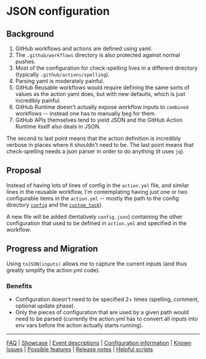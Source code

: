 # JSON configuration

## Background

1. GitHub workflows and actions are defined using yaml.
2. The `.github/workflows` directory is also protected against normal pushes.
3. Most of the configuration for check-spelling lives in a different directory (typically `.github/actions/spelling`).
4. Parsing yaml is moderately painful.
5. GitHub Reusable workflows would require defining the same sorts of values as the action yaml does, but with new defaults, which is just incredibly painful.
6. GitHub Runtime doesn't actually expose workflow inputs to `combined` workflows -- instead one has to manually beg for them.
7. GitHub APIs themselves tend to yield JSON and the GitHub Action Runtime itself also deals in JSON.

The second to last point means that the action definition is incredibly verbose in places where it shouldn't need to be.
The last point means that check-spelling needs a json parser in order to do anything (it uses `jq`).

## Proposal

Instead of having lots of lines of config in the `action.yml` file, and similar lines in the reusable workflow, I'm contemplating having just one or two configurable items in the `action.yml` -- mostly the path to the config directory [`config`](https://github.com/check-spelling/check-spelling/wiki/Configuration#config) and the [`custom_task`](https://github.com/check-spelling/check-spelling/wiki/Configuration#custom_task)).

A new file will be added (tentatively `config.json`) containing the other configuration that used to be defined in `action.yml` and specified in the workflow.

## Progress and Migration

Using `toJSON(inputs)` allows me to capture the current inputs (and thus greatly simplify the action.yml code).

### Benefits

* Configuration doesn't need to be specified 2+ times (spelling, comment, optional update phase).
* Only the pieces of configuration that are used by a given path would need to be parsed (currently the action.yml has to convert all inputs into env vars before the action actually starts running).

---
[FAQ](FAQ.md) | [Showcase](Showcase.md) | [Event descriptions](Event-descriptions.md) | [Configuration information](Configuration-information.md) | [Known Issues](Known-Issues.md) | [Possible features](Possible-features.md) | [Release notes](Release-notes.md) | [Helpful scripts](Helpful-scripts.md)
